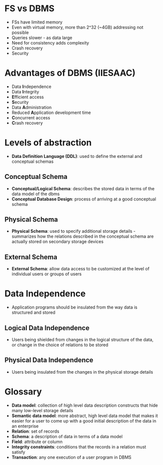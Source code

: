 # FS vs DBMS
* FSs have limited memory
* Even with virtual memory, more than 2^32 (~4GB) addressing not possible
* Queries slower - as data large
* Need for consistency adds complexity
* Crash recovery
* Security
# Advantages of DBMS (IIESAAC)
* Data **I**ndependence
* Data **I**ntegrity
* **E**fficient access
* **S**ecurity
* Data **A**dministration
* Reduced **A**pplication development time
* **C**oncurrent access
* **C**rash recovery
# Levels of abstraction
* **Data Definition Language (DDL)**: used to define the external and conceptual
	schemas
## Conceptual Schema
* **Conceptual/Logical Schema**: describes the stored data in terms of the data
	model of the dbms
* **Conceptual Database Design**: process of arriving at a good conceptual
	schema
## Physical Schema
* **Physical Schema**: used to specify additional storage details - summarizes
	how the relations described in the conceptual schema are actually stored on
	secondary storage devices
## External Schema
* **External Schema**: allow data access to be customized at the level of
	individual users or groups of users
# Data Independence
* Application programs should be insulated from the way data is structured and
	stored
## Logical Data Independence
* Users being shielded from changes in the logical structure of the data, or
	change in the choice of relations to be stored
## Physical Data Independence
* Users being insulated from the changes in the physical storage details
# Glossary
* **Data model**: collection of high level data description constructs that hide
	many low-level storage details
* **Semantic data model**: more abstract, high level data model that makes it
	easier for a user to come up with a good initial description of the data in
	an enterprise
* **Relation**: set of records
* **Schema**: a description of data in terms of a data model
* **Field**: attribute or column
* **Integrity constraints**: conditions that the records in a relation must
	satisfy
* **Transaction**: any one execution of a user program in DBMS
